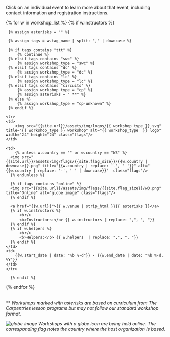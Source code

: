 Click on an individual event to learn more about that event, including contact information and registration instructions.

<table class="table table-striped" style="width: 100%;">
{% for w in workshop_list  %}
      {% if w.instructors %}

     {% assign asterisks = "" %}

     {% assign tags = w.tag_name | split: "," | downcase %}

     {% if tags contains "ttt" %}
         {% continue %}
     {% elsif tags contains "swc" %}
         {% assign workshop_type = "swc" %}
     {% elsif tags contains "dc" %}
         {% assign workshop_type = "dc" %}
     {% elsif tags contains "lc" %}
         {% assign workshop_type = "lc" %}
     {% elsif tags contains "circuits" %}
         {% assign workshop_type = "cp" %}
         {% assign asterisks = " **" %}
     {% else %}
         {% assign workshop_type = "cp-unknown" %}
     {% endif %}

    <tr>
    <td>
        <img src="{{site.url}}/assets/img/logos/{{ workshop_type }}.svg" title="{{ workshop_type }} workshop" alt="{{ workshop_type  }} logo" width="24" height="24" class="flags"/>
    </td>

    <td>
        {% unless w.country == "" or w.country == "W3" %}
      <img src="{{site.url}}/assets/img/flags/{{site.flag_size}}/{{w.country | downcase}}.png" title="{{w.country | replace: '-', ' '}}" alt="{{w.country | replace: '-', ' ' | downcase}}"  class="flags"/>
      {% endunless %}

      {% if tags contains "online" %}
      <img src="{{site.url}}/assets/img/flags/{{site.flag_size}}/w3.png" title="Online" alt="globe image" class="flags"/>
      {% endif %}

      <a href="{{w.url}}">{{ w.venue | strip_html }}{{ asterisks }}</a>
      {% if w.instructors %}
          <br/>
          <b>Instructors:</b> {{ w.instructors | replace: ",", ", "}}
      {% endif %}
      {% if w.helpers %}
          <br/>
          <b>Helpers:</b> {{ w.helpers  | replace: ",", ", "}}
      {% endif %}
	</td>
	<td>
		{{w.start_date | date: "%b %-d"}} - {{w.end_date | date: "%b %-d, %Y"}}
	</td>
	</tr>

      {% endif %}
{% endfor %}
</table>

<p>** <i>Workshops marked with asterisks are based on curriculum from The Carpentries lesson programs but may not follow our standard workshop format.</i></p>
<p><i><img src="{{site.url}}/assets/img/flags/{{site.flag_size}}/w3.png" title="Online" alt="globe image" class="flags"/> Workshops with a globe icon are being held online. The corresponding flag notes the country where the host organization is based.</i></p> 

